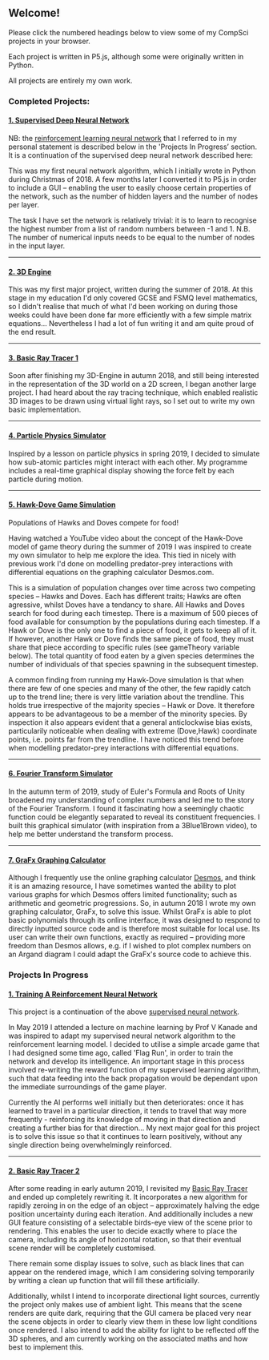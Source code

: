 ## Welcome!

Please click the numbered headings below to view some of my CompSci projects in your browser. 

Each project is written in P5.js, although some were originally written in Python.

All projects are entirely my own work.


### Completed Projects:


#### [1. Supervised Deep Neural Network](https://tobiasloader.github.io/Supervised-Deep-Neural-Network)

NB: the [reinforcement learning neural network](#1-training-a-reinforcement-neural-network) that I referred to in my personal statement is described below in the 'Projects In Progress’ section. It is a continuation of the supervised deep neural network described here:
 
This was my first neural network algorithm, which I initially wrote in Python during Christmas of 2018. A few months later I converted it to P5.js in order to include a GUI – enabling the user to easily choose certain properties of the network, such as the number of hidden layers and the number of nodes per layer.

The task I have set the network is relatively trivial: it is to learn to recognise the highest number from a list of random numbers between -1 and 1. N.B. The number of numerical inputs needs to be equal to the number of nodes in the input layer.

---

#### [2. 3D Engine](https://tobiasloader.github.io/3D-Engine)

This was my first major project, written during the summer of 2018. At this stage in my education I'd only covered GCSE and FSMQ level mathematics, so I didn't realise that much of what I'd been working on during those weeks could have been done far more efficiently with a few simple matrix equations... Nevertheless I had a lot of fun writing it and am quite proud of the end result.

---

#### [3. Basic Ray Tracer 1](https://tobiasloader.github.io/Basic-Ray-Tracer-1)

Soon after finishing my 3D-Engine in autumn 2018, and still being interested in the representation of the 3D world on a 2D screen, I began another large project. I had heard about the ray tracing technique, which enabled realistic 3D images to be drawn using virtual light rays, so I set out to write my own basic implementation.

---

#### [4. Particle Physics Simulator](https://tobiasloader.github.io/Particle-Physics-Simulator)

Inspired by a lesson on particle physics in spring 2019, I decided to simulate how sub-atomic particles might interact with each other. My programme includes a real-time graphical display showing the force felt by each particle during motion.

---

#### [5. Hawk-Dove Game Simulation](https://tobiasloader.github.io/Hawk-Dove-Game-Simulation)

Populations of Hawks and Doves compete for food!

Having watched a YouTube video about the concept of the Hawk-Dove model of game theory during the summer of 2019 I was inspired to create my own simulator to help me explore the idea. This tied in nicely with previous work I'd done on modelling predator-prey interactions with differential equations on the graphing calculator Desmos.com.

This is a simulation of population changes over time across two competing species – Hawks and Doves. Each has different traits; Hawks are often agressive, whilst Doves have a tendancy to share. All Hawks and Doves search for food during each timestep. There is a maximum of 500 pieces of food available for consumption by the populations during each timestep. If a Hawk or Dove is the only one to find a piece of food, it gets to keep all of it. If however, another Hawk or Dove finds the same piece of food, they must share that piece according to specific rules (see gameTheory variable below). The total quantity  of food eaten by a given species determines the number of individuals of that species spawning in the subsequent timestep.

A common finding from running my Hawk-Dove simulation is that when there are few of one species and many of the other, the few rapidly catch up to the trend line; there is very little variation about the trendline. This holds true irrespective of the majority species – Hawk or Dove. It therefore appears to be advantageous to be a member of the minority species. By inspection it also appears evident that a general anticlockwise bias exists, particularily noticeable when dealing with extreme (Dove,Hawk) coordinate points, i.e. points far from the trendline. I have noticed this trend before when modelling predator-prey interactions with differential equations.

---

#### [6. Fourier Transform Simulator](https://tobiasloader.github.io/Fourier-Transform-Simulator)

In the autumn term of 2019, study of Euler's Formula and Roots of Unity broadened my understanding of complex numbers and led me to the story of the Fourier Transform. I found it fascinating how a seemingly chaotic function could be elegantly separated to reveal its constituent frequencies. I built this graphical simulator (with inspiration from a 3Blue1Brown video), to help me better understand the transform process.

---

#### [7. GraFx Graphing Calculator](https://tobiasloader.github.io/GraFx-Graphing-Calculator)

Although I frequently use the online graphing calculator [Desmos](https://www.desmos.com), and think it is an amazing resource, I have sometimes wanted the ability to plot various graphs for which Desmos offers limited functionality; such as arithmetic and geometric progressions. So, in autumn 2018 I wrote my own graphing calculator, GraFx, to solve this issue. Whilst GraFx is able to plot basic polynomials through its online interface, it was designed to respond to directly inputted source code and is therefore most suitable for local use. Its user can write their own functions, exactly as required – providing more freedom than Desmos allows, e.g. if I wished to plot complex numbers on an Argand diagram I could adapt the GraFx's source code to achieve this.


### Projects In Progress 


#### [1. Training A Reinforcement Neural Network](https://tobiasloader.github.io/Training-A-Reinforcement-Neural-Network)

This project is a continuation of the above [supervised neural network](#1-supervised-deep-neural-network). 

In May 2019 I attended a lecture on machine learning by Prof V Kanade and was inspired to adapt my supervised neural network algorithm to the reinforcement learning model. I decided to utilise a simple arcade game that I had designed some time ago, called 'Flag Run', in order to train the network and develop its intelligence. An important stage in this process involved re-writing the reward function of my supervised learning algorithm, such that data feeding into the back propagation would be dependant upon the immediate surroundings of the game player.

Currently the AI performs well initially but then deteriorates: once it has learned to travel in a particular direction, it tends to travel that way more frequently - reinforcing its knowledge of moving in that direction and creating a further bias for that direction...  My next major goal for this project is to solve this issue so that it continues to learn positively, without any single direction being overwhelmingly reinforced.

---

#### [2. Basic Ray Tracer 2](https://tobiasloader.github.io/Basic-Ray-Tracer-2)

After some reading in early autumn 2019, I revisited my [Basic Ray Tracer](#3-basic-ray-tracer-1) and ended up completely rewriting it. It incorporates a new algorithm for rapidly zeroing in on the edge of an object – approximately halving the edge position uncertainty during each iteration. And additionally includes a new GUI feature consisting of a selectable birds-eye view of the scene prior to rendering. This enables the user to decide exactly where to place the camera, including its angle of horizontal rotation, so that their eventual scene render will be completely customised.

There remain some display issues to solve, such as black lines that can appear on the rendered image, which I am considering solving temporarily by writing a clean up function that will fill these artificially. 

Additionally, whilst I intend to incorporate directional light sources, currently the project only makes use of ambient light. This means that the scene renders are quite dark, requiring that the GUI camera be placed very near the scene objects in order to clearly view them in these low light conditions once rendered. I also intend to add the ability for light to be reflected off the 3D spheres, and am currently working on the associated maths and how best to implement this.
